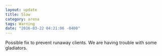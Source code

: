 ```yaml
---
layout: update
title: Slow
category: arena
tags: Warning
date: "2016-03-22 04:21:06 -0400"
---
```


Possible fix to prevent runaway clients.  We are having trouble with some gladiators.
